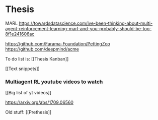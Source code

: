 # Thesis


MARL
https://towardsdatascience.com/ive-been-thinking-about-multi-agent-reinforcement-learning-marl-and-you-probably-should-be-too-8f1e241606ac

https://github.com/Farama-Foundation/PettingZoo
https://github.com/deepmind/acme


To do list is:
[[Thesis Kanban]]

[[Text snippets]]

### Multiagent RL youtube videos to watch

[[Big list of yt videos]]



https://arxiv.org/abs/1709.06560

Old stuff:
[[Prethesis]]
